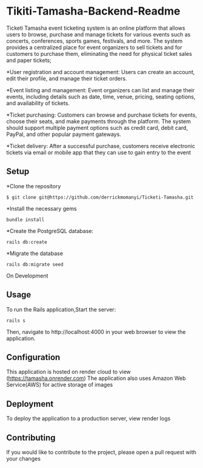 # Tikiti-Tamasha-Backend-Readme

Ticketi Tamasha  event ticketing system is an online platform that allows users to browse, purchase and manage tickets for various events such as concerts, conferences, sports games, festivals, and more. The system provides a centralized place for event organizers to sell tickets and for customers to purchase them, eliminating the need for physical ticket sales and paper tickets;

*User registration and account management: Users can create an account, edit their profile, and manage their ticket orders.

*Event listing and management: Event organizers can list and manage their events, including details such as date, time, venue, pricing, seating options, and availability of tickets.

*Ticket purchasing: Customers can browse and purchase tickets for events, choose their seats, and make payments through the platform. The system should support multiple payment options such as credit card, debit card, PayPal, and other popular payment gateways.

*Ticket delivery: After a successful purchase, customers receive electronic tickets via email or mobile app that they can use to gain entry to the event

## Setup

*Clone the repository 
```
$ git clone git@https://github.com/derrickmomanyi/Ticketi-Tamasha.git
```

*Install the necessary gems
```
bundle install
```
*Create the PostgreSQL database:
```
rails db:create 
```
*Migrate the database
```
rails db:migrate seed
```
On Development

## Usage

To run the Rails application,Start the server:
```
rails s
```

Then, navigate to http://localhost:4000 in your web browser to view the application.

## Configuration


This application is hosted on render cloud to view (https://tamasha.onrender.com)
The application also uses Amazon Web Service(AWS) for active storage of images

## Deployment

To deploy the application to a production server, view render logs 

## Contributing

If you would like to contribute to the project, please open a pull request with your changes
